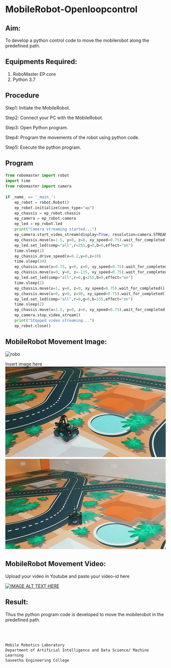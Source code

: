 # MobileRobot-Openloopcontrol
## Aim:

To develop a python control code to move the mobilerobot along the predefined path.

## Equipments Required:
1. RoboMaster EP core
2. Python 3.7

## Procedure
Step1: Initiate the MobileRobot.

Step2: Connect your PC with the MobileRobot.

Step3: Open Python program.

Step4: Program the movements of the robot using python code.

Step5: Execute the python program.

## Program
```python
from robomaster import robot
import time
from robomaster import camera

if _name_ == '_main_':
    ep_robot = robot.Robot()
    ep_robot.initialize(conn_type="ap")
    ep_chassis = ep_robot.chassis
    ep_camera = ep_robot.camera
    ep_led = ep_robot.led
    print("Camera streaming started...")
    ep_camera.start_video_stream(display=True, resolution=camera.STREAM_360P) 
    ep_chassis.move(x=1.5, y=0, z=0, xy_speed=0.75).wait_for_completed()
    ep_led.set_led(comp="all",r=255,g=0,b=0,effect="on")   
    time.sleep(2)
    ep_chassis.drive_speed(x=0.2,y=0,z=10)
    time.sleep(20)
    ep_chassis.move(x=0.75, y=0, z=0, xy_speed=0.75).wait_for_completed()
    ep_chassis.move(x=0, y=0, z=-135, xy_speed=0.75).wait_for_completed()
    ep_led.set_led(comp="all",r=0,g=255,b=0,effect="on")
    time.sleep(2)
    ep_chassis.move(x=1, y=0, z=0, xy_speed=0.75).wait_for_completed()
    ep_chassis.move(x=0, y=0, z=90, xy_speed=0.75).wait_for_completed()
    ep_led.set_led(comp="all",r=0,g=0,b=255,effect="on")
    time.sleep(2)
    ep_chassis.move(x=1.5, y=0, z=0, xy_speed=0.75).wait_for_completed()
    ep_camera.stop_video_stream()
    print("Stopped video streaming...")
    ep_robot.close()
```

## MobileRobot Movement Image:

![robo](./img/robomaster.png)

Insert image here
![git log](v2.jpeg)
![git log](v3.jpeg)
## MobileRobot Movement Video:

Upload your video in Youtube and paste your video-id here

[![IMAGE ALT TEXT HERE](https://img.youtube.com/vi/YOUTUBE_VIDEO_ID_HERE/0.jpg)](https://youtube.com/shorts/qBgplv48Nr4?feature=share)



## Result:
Thus the python program code is developed to move the mobilerobot in the predefined path.


<br/>
<br/>

```
Mobile Robotics Laboratory
Department of Artificial Intelligence and Data Science/ Machine Learning
Saveetha Engineering College
```
